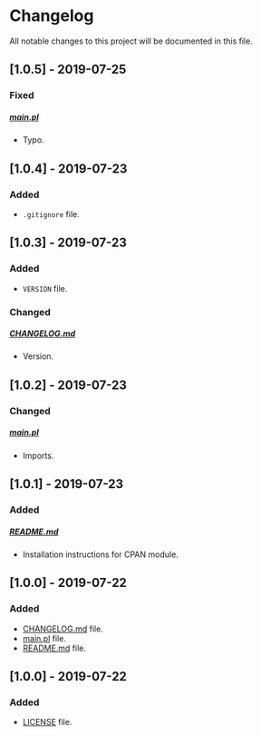 # Changelog

All notable changes to this project will be documented in this file.

## [1.0.5] - 2019-07-25

### Fixed

##### [main.pl](main.pl)

- Typo.

## [1.0.4] - 2019-07-23

### Added

- `.gitignore` file.

## [1.0.3] - 2019-07-23

### Added

- `VERSION` file.

### Changed

##### [CHANGELOG.md](CHANGELOG.md)

- Version.

## [1.0.2] - 2019-07-23

### Changed

##### [main.pl](main.pl)

- Imports.

## [1.0.1] - 2019-07-23

### Added

##### [README.md](README.md)

- Installation instructions for CPAN module.

## [1.0.0] - 2019-07-22

### Added

- [CHANGELOG.md](CHANGELOG.md) file.
- [main.pl](main.pl) file.
- [README.md](README.md) file.

## [1.0.0] - 2019-07-22

### Added

- [LICENSE](LICENSE) file.
